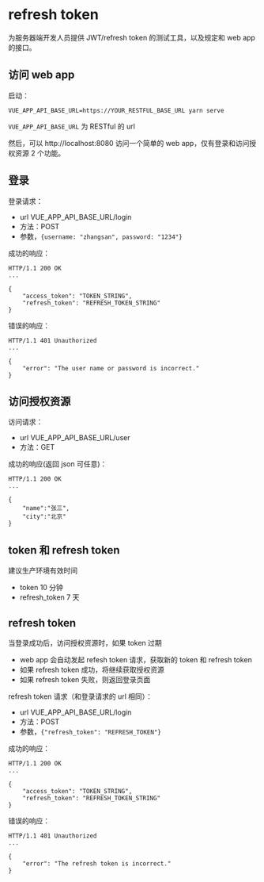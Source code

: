 # refresh token

为服务器端开发人员提供 JWT/refresh token 的测试工具，以及规定和 web app 的接口。

## 访问 web app

启动：

```
VUE_APP_API_BASE_URL=https://YOUR_RESTFUL_BASE_URL yarn serve
```

`VUE_APP_API_BASE_URL` 为 RESTful 的 url

然后，可以 http://localhost:8080 访问一个简单的 web app，仅有登录和访问授权资源 2 个功能。

## 登录

登录请求：

- url VUE_APP_API_BASE_URL/login
- 方法：POST
- 参数，`{username: "zhangsan", password: "1234"}`

成功的响应：

```
HTTP/1.1 200 OK
...

{
    "access_token": "TOKEN_STRING",
    "refresh_token": "REFRESH_TOKEN_STRING"
}
```

错误的响应：

```
HTTP/1.1 401 Unauthorized
...

{
    "error": "The user name or password is incorrect."
}
```

## 访问授权资源

访问请求：

- url VUE_APP_API_BASE_URL/user
- 方法：GET

成功的响应(返回 json 可任意)：

```
HTTP/1.1 200 OK
...

{
    "name":"张三",
    "city":"北京"
}
```

## token 和 refresh token

建议生产环境有效时间

- token 10 分钟
- refresh_token 7 天

## refresh token

当登录成功后，访问授权资源时，如果 token 过期

- web app 会自动发起 refesh token 请求，获取新的 token 和 refresh token
- 如果 refresh token 成功，将继续获取授权资源
- 如果 refresh token 失败，则返回登录页面

refresh token 请求（和登录请求的 url 相同）：

- url VUE_APP_API_BASE_URL/login
- 方法：POST
- 参数，`{"refresh_token": "REFRESH_TOKEN"}`

成功的响应：

```
HTTP/1.1 200 OK
...

{
    "access_token": "TOKEN_STRING",
    "refresh_token": "REFRESH_TOKEN_STRING"
}
```

错误的响应：

```
HTTP/1.1 401 Unauthorized
...

{
    "error": "The refresh token is incorrect."
}
```
